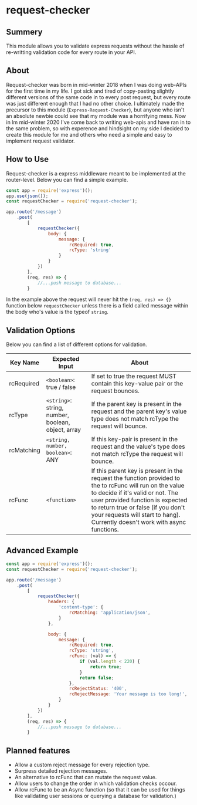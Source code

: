 # request-checker
## Summery

This module allows you to validate express requests without the hassle of re-writting validation code for every route in your API.

## About

Request-checker was born in mid-winter 2018 when I was doing web-APIs for the first time in my life. I got sick and tired of copy-pasting slightly different versions of the same code in to every post request, but every route was just different enough that I had no other choice. I ultimately made the precursor to this module (`Express-Request-Checker`), but anyone who isn't an absolute newbie could see that my module was a horrifying mess. Now in lm mid-winter 2020 I've come back to writing web-apis and have ran in to the same problem, so with experence and hindsight on my side I decided to create this module for me and others who need a simple and easy to implement request validator.

## How to Use

Request-checker is a express middleware meant to be implemented at the router-level. Below you can find a simple example.

```js
const app = require('express')();
app.use(json());
const requestChecker = require('request-checker');

app.route('/message')
	.post(
		[
			requestChecker({
				body: {
					message: {
						rcRequired: true,
						rcType: 'string'
					}
				}
			})
		], 
		(req, res) => {
			//...push message to database...
		}
```

In the example above the request will never hit the `(req, res) => {}` function below `requestChecker` unless there is a field called message within the body who's value is the typeof `string`. 

## Validation Options
Below you can find a list of different options for validation.

| Key Name  | Expected Input | About | 
| ------------- | ------------- | ------------- |
| rcRequired | `<boolean>`: true / false | If set to true the request MUST contain this key-value pair or the request bounces. |
| rcType  | `<string>`: string, number, boolean, object, array | If the parent key is present in the request and the parent key's value type does not match rcType the request will bounce. |
| rcMatching  | `<string, number, boolean>`: ANY | If this key-pair is present in the request and the value's type does not match rcType the request will bounce. |
| rcFunc  | `<function>` | If this parent key is present in the request the function provided to the to rcFunc will run on the value to decide if it's valid or not. The user provided function is expected to return true or false (if you don't your requests will start to hang). Currently doesn't work with async functions. |

## Advanced Example
```js
const app = require('express')();
const requestChecker = require('request-checker');

app.route('/message')
	.post(
		[
			requestChecker({
				headers: {
					'content-type': {
						rcMatching: 'application/json',
					}
				},

				body: {
					message: {
						rcRequired: true,
						rcType: 'string',
						rcFunc: (val) => {
							if (val.length < 220) {
								return true;
							}
							return false;
						},
						rcRejectStatus: '400',
						rcRejectMessage: 'Your message is too long!',
					}
				}
			})
		], 
		(req, res) => {
			//...push message to database...
		}
```

## Planned features

 * Allow a custom reject message for every rejection type.
 * Surpress detailed rejection messages.
 * An alternative to rcFunc that can mutate the request value.
 * Allow users to change the order in which validation checks occour.
 * Allow rcFunc to be an Async function (so that it can be used for things like validating user sessions or querying a database for validation.)